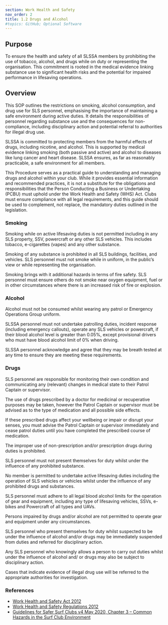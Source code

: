 ```yaml
---
section: Work Health and Safety
nav_order: 2
title: 1.2 Drugs and Alcohol
#topics: GitHub; Optional Software
---
```


## Purpose

To ensure the health and safety of all SLSSA members by prohibiting the use of tobacco, alcohol, and drugs while on duty or representing the organisation. This commitment is rooted in the medical evidence linking substance use to significant health risks and the potential for impaired performance in lifesaving operations.

## Overview

This SOP outlines the restrictions on smoking, alcohol consumption, and drug use for SLS personnel, emphasising the importance of maintaining a safe environment during active duties. It details the responsibilities of personnel regarding substance use and the consequences for non-compliance, including disciplinary action and potential referral to authorities for illegal drug use.

SLSSA is committed to protecting members from the harmful effects of drugs, including nicotine, and alcohol. This is supported by medical evidence linking smoking (both passive and active) and alcohol to diseases like lung cancer and heart disease. SLSSA ensures, as far as reasonably practicable, a safe environment for all members.

This Procedure serves as a practical guide to understanding and managing drugs and alcohol within your club. While it provides essential information and recommended practices, it is not a substitute for the obligations and responsibilities that the Person Conducting a Business or Undertaking (PCBU) must uphold under the Work Health and Safety (WHS) Act. Clubs must ensure compliance with all legal requirements, and this guide should be used to complement, not replace, the mandatory duties outlined in the legislation.

### Smoking

Smoking while on active lifesaving duties is not permitted including in any SLS property, SSV, powercraft or any other SLS vehicles. This includes tobacco, e-cigarettes (vapes) and any other substance.

Smoking of any substance is prohibited in all SLS buildings, facilities, and vehicles. SLS personnel must not smoke while in uniform, in the public’s view or while representing the organisation.

Smoking brings with it additional hazards in terms of fire safety. SLS personnel must ensure others do not smoke near oxygen equipment, fuel or in other circumstances where there is an increased risk of fire or explosion.

### Alcohol

Alcohol must not be consumed whilst wearing any patrol or Emergency Operations Group uniform.

SLSSA personnel must not undertake patrolling duties, incident response (including emergency callouts), operate any SLS vehicles or powercraft, if their blood alcohol level is greater than 0.05%, except provisional drivers who must have blood alcohol limit of 0% when driving.

SLSSA personnel acknowledge and agree that they may be breath tested at any time to ensure they are meeting these requirements.

### Drugs

SLS personnel are responsible for monitoring their own condition and communicating any (relevant) changes in medical state to their Patrol Captain or supervisor.

The use of drugs prescribed by a doctor for medicinal or recuperative purposes may be taken, however the Patrol Captain or supervisor must be advised as to the type of medication and all possible side effects.

If these prescribed drugs affect your wellbeing or impair or disrupt your senses, you must advise the Patrol Captain or supervisor immediately and cease patrol duties until you have completed the prescribed course of medication.

The improper use of non-prescription and/or prescription drugs during duties is prohibited.

SLS personnel must not present themselves for duty whilst under the influence of any prohibited substance.

No member is permitted to undertake active lifesaving duties including the operation of SLS vehicles or vehicles whilst under the influence of any prohibited drugs and substances.

SLS personnel must adhere to all legal blood alcohol limits for the operation of gear and equipment, including any type of lifesaving vehicles, SSVs, e-bikes and Powercraft of all types and UAVs.

Persons impaired by drugs and/or alcohol are not permitted to operate gear and equipment under any circumstances.

SLS personnel who present themselves for duty whilst suspected to be under the influence of alcohol and/or drugs may be immediately suspended from duties and referred for disciplinary action.

Any SLS personnel who knowingly allows a person to carry out duties whilst under the influence of alcohol and/ or drugs may also be subject to disciplinary action.

Cases that indicate evidence of illegal drug use will be referred to the appropriate authorities for investigation.

### References

- [Work Health and Safety Act 2012](https://www.legislation.sa.gov.au/LZ/C/A/WORK%20HEALTH%20AND%20SAFETY%20ACT%202012.aspx)
- [Work Health and Safety Regulations 2012](https://www.legislation.sa.gov.au/lz?path=%2Fc%2Fr%2Fwork%20health%20and%20safety%20regulations%202012)
- [Guidelines for Safer Surf Clubs v4 May 2020, Chapter 3 – Common Hazards in the Surf Club Environment](https://members.sls.com.au/members/document_library/1/media/3373)
